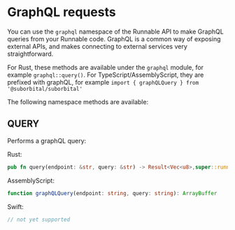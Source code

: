 # GraphQL requests

You can use the `graphql` namespace of the Runnable API to make GraphQL queries from your Runnable code. GraphQL is a common way of exposing external APIs, and makes connecting to external services very straightforward.

For Rust, these methods are available under the `graphql` module, for example `graphql::query()`.  For TypeScript/AssemblyScript, they are prefixed with graphQL, for example `import { graphQLQuery } from '@suborbital/suborbital'`

The following namespace methods are available:

## QUERY

Performs a graphQL query:

Rust:

```rust
pub fn query(endpoint: &str, query: &str) -> Result<Vec<u8>,super::runnable::RunErr>
```

AssemblyScript:

```typescript
function graphQLQuery(endpoint: string, query: string): ArrayBuffer
```

Swift:

```swift
// not yet supported
```

